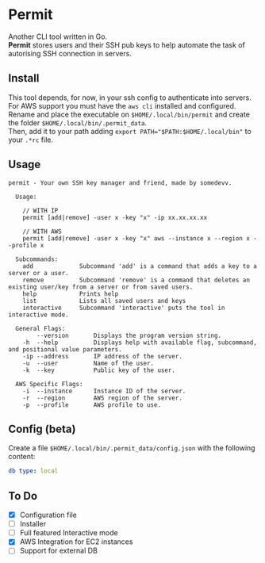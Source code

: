 # Permit

Another CLI tool written in Go.  \
**Permit** stores users and their SSH pub keys to help automate the task of autorising SSH connection in servers.

## Install

This tool depends, for now, in your ssh config to authenticate into servers. For AWS support you must have the ```aws cli``` installed and configured. \
Rename and place the executable on ```$HOME/.local/bin/permit``` and create the folder ```$HOME/.local/bin/.permit_data```. \
Then, add it to your path adding ```export PATH="$PATH:$HOME/.local/bin"``` to your ```.*rc``` file.

## Usage

``` text
permit - Your own SSH key manager and friend, made by somedevv.

  Usage:

    // WITH IP
    permit [add|remove] -user x -key "x" -ip xx.xx.xx.xx

    // WITH AWS
    permit [add|remove] -user x -key "x" aws --instance x --region x --profile x

  Subcommands:
    add             Subcommand 'add' is a command that adds a key to a server or a user.
    remove          Subcommand 'remove' is a command that deletes an existing user/key from a server or from saved users.
    help            Prints help
    list            Lists all saved users and keys
    interactive     Subcommand 'interactive' puts the tool in interactive mode.

  General Flags:
        --version       Displays the program version string.
    -h  --help          Displays help with available flag, subcommand, and positional value parameters.
    -ip --address       IP address of the server.
    -u  --user          Name of the user.
    -k  --key           Public key of the user.

  AWS Specific Flags:
    -i  --instance      Instance ID of the server.
    -r  --region        AWS region of the server.
    -p  --profile       AWS profile to use.
```

## Config (beta)

Create a file ```$HOME/.local/bin/.permit_data/config.json``` with the following content:

``` yaml
db type: local
```

## To Do

- [x] Configuration file
- [ ] Installer
- [ ] Full featured Interactive mode
- [x] AWS Integration for EC2 instances
- [ ] Support for external DB
